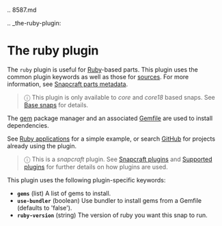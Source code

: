 .. 8587.md

.. _the-ruby-plugin:

# The ruby plugin

The `ruby` plugin is useful for [Ruby](https://www.ruby-lang.org/en/)-based parts.  This plugin uses the common plugin keywords as well as those for [sources](snapcraft-parts-metadata.md#the-ruby-plugin-heading--source). For more information, see [Snapcraft parts metadata](snapcraft-parts-metadata.md).


> ⓘ This plugin is only available to _core_ and _core18_ based snaps. See [Base snaps](base-snaps.md) for details.

The [gem](https://guides.rubygems.org/command-reference/#gem-install) package manager and an associated [Gemfile](https://bundler.io/man/gemfile.5.html) are used to install dependencies.

See [Ruby applications](https://snapcraft.io/docs/ruby-applications) for a simple example, or search [GitHub](https://github.com/search?q=path%3Asnapcraft.yaml+%22plugin%3A+ruby%22&type=Code) for projects already using the plugin.

> ⓘ  This is a *snapcraft* plugin. See [Snapcraft plugins](snapcraft-plugins.md) and [Supported plugins](supported-plugins.md) for further details on how plugins are used.

This plugin uses the following plugin-specific keywords:

- **`gems`** (list)
      A list of gems to install.
- **`use-bundler`** (boolean)
      Use bundler to install gems from a Gemfile (defaults to 'false').
- **`ruby-version`** (string)
      The version of ruby you want this snap to run.